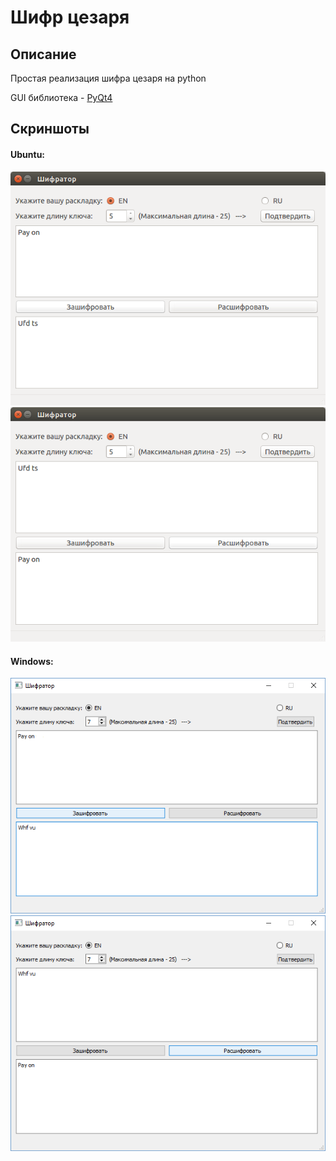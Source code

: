 # Шифр цезаря
## Описание
Простая реализация шифра цезаря на python

GUI библиотека - [PyQt4](https://wiki.python.org/moin/PyQt4)
## Скриншоты
#### Ubuntu:
![Ubuntu Encrypt](https://github.com/Infesiron/caesar-cipher/blob/master/screenshots/Ubuntu%20encrypt.png "Encrypt")
![Ubuntu Decrypt](https://github.com/Infesiron/caesar-cipher/blob/master/screenshots/Ubuntu%20decrypt.png "Decrypt")
#### Windows:
![Windows Encrypt](https://github.com/Infesiron/caesar-cipher/blob/master/screenshots/Windows%20encrypt.png "Encrypt")
![Windows Decrypt](https://github.com/Infesiron/caesar-cipher/blob/master/screenshots/Windwos%20decrypt.png "Decrypt")
